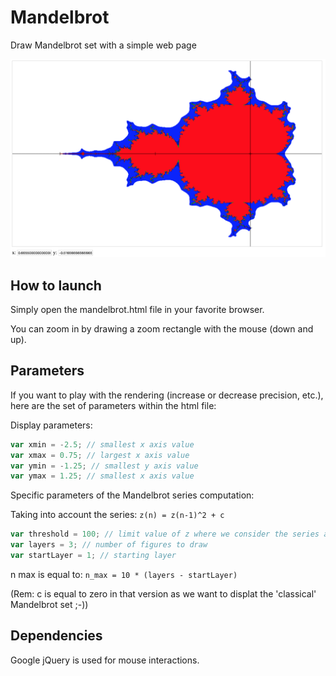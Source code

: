 # Mandelbrot
Draw Mandelbrot set with a simple web page

![Mandelbrot](mandelbrot.png "Mandelbrot")

## How to launch
Simply open the mandelbrot.html file in your favorite browser.

You can zoom in by drawing a zoom rectangle with the mouse (down and up).

## Parameters
If you want to play with the rendering (increase or decrease precision, etc.), here are the set of parameters within the html file:

Display parameters:
```javascript
var xmin = -2.5; // smallest x axis value
var xmax = 0.75; // largest x axis value
var ymin = -1.25; // smallest y axis value
var ymax = 1.25; // smallest x axis value
```

Specific parameters of the Mandelbrot series computation:

Taking into account the series:
``
z(n) = z(n-1)^2 + c
``

```javascript
var threshold = 100; // limit value of z where we consider the series as divergent
var layers = 3; // number of figures to draw
var startLayer = 1; // starting layer
```

n max is equal to: ```n_max = 10 * (layers - startLayer)```

(Rem: c is equal to zero in that version as we want to displat the 'classical' Mandelbrot set ;-))

## Dependencies
Google jQuery is used for mouse interactions.
